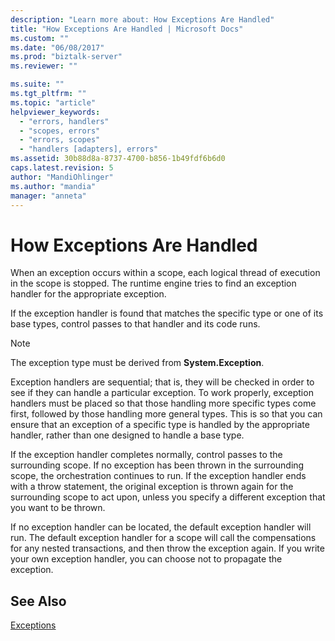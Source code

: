 ```yaml
---
description: "Learn more about: How Exceptions Are Handled"
title: "How Exceptions Are Handled | Microsoft Docs"
ms.custom: ""
ms.date: "06/08/2017"
ms.prod: "biztalk-server"
ms.reviewer: ""

ms.suite: ""
ms.tgt_pltfrm: ""
ms.topic: "article"
helpviewer_keywords: 
  - "errors, handlers"
  - "scopes, errors"
  - "errors, scopes"
  - "handlers [adapters], errors"
ms.assetid: 30b88d8a-8737-4700-b856-1b49fdf6b6d0
caps.latest.revision: 5
author: "MandiOhlinger"
ms.author: "mandia"
manager: "anneta"
---
```

# How Exceptions Are Handled
When an exception occurs within a scope, each logical thread of execution in the scope is stopped. The runtime engine tries to find an exception handler for the appropriate exception.  
  
 If the exception handler is found that matches the specific type or one of its base types, control passes to that handler and its code runs.  
  
> [!NOTE]
>  The exception type must be derived from **System.Exception**.  
  
 Exception handlers are sequential; that is, they will be checked in order to see if they can handle a particular exception. To work properly, exception handlers must be placed so that those handling more specific types come first, followed by those handling more general types. This is so that you can ensure that an exception of a specific type is handled by the appropriate handler, rather than one designed to handle a base type.  
  
 If the exception handler completes normally, control passes to the surrounding scope. If no exception has been thrown in the surrounding scope, the orchestration continues to run. If the exception handler ends with a throw statement, the original exception is thrown again for the surrounding scope to act upon, unless you specify a different exception that you want to be thrown.  
  
 If no exception handler can be located, the default exception handler will run. The default exception handler for a scope will call the compensations for any nested transactions, and then throw the exception again. If you write your own exception handler, you can choose not to propagate the exception.  
  
## See Also  
 [Exceptions](../core/exceptions.md)
